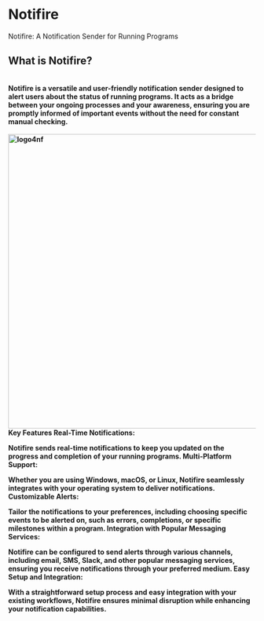 # Notifire
 Notifire: A Notification Sender for Running Programs
 
<b><h2>What is Notifire?</h2><b><br>
Notifire is a versatile and user-friendly notification sender designed to alert users about the status of running programs. It acts as a bridge between your ongoing processes and your awareness, ensuring you are promptly informed of important events without the need for constant manual checking.<br>
<br><img src="https://github.com/Ravindu-X/Notifire/assets/169304353/6b8e086e-06ee-41f2-9e92-d597da490f8b" width="600" height="600" alt="logo4nf"></center><br>
Key Features
Real-Time Notifications:

Notifire sends real-time notifications to keep you updated on the progress and completion of your running programs.
Multi-Platform Support:

Whether you are using Windows, macOS, or Linux, Notifire seamlessly integrates with your operating system to deliver notifications.
Customizable Alerts:

Tailor the notifications to your preferences, including choosing specific events to be alerted on, such as errors, completions, or specific milestones within a program.
Integration with Popular Messaging Services:

Notifire can be configured to send alerts through various channels, including email, SMS, Slack, and other popular messaging services, ensuring you receive notifications through your preferred medium.
Easy Setup and Integration:

With a straightforward setup process and easy integration with your existing workflows, Notifire ensures minimal disruption while enhancing your notification capabilities.

